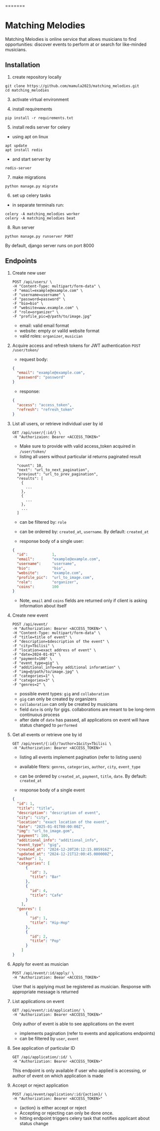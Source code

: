 =======
# Matching Melodies 

Matching Melodies is online service that allows musicians to find opportunities: discover events to perform at or search for like-minded musicians.


## Installation

1. create repository locally
  ```
  git clone https://github.com/mamula2023/matching_melodies.git
  cd matching_melodies
  ```

3. activate virtual environment

4. install requirements
  ``` 
  pip install -r requirements.txt 
  ```

5. install redis server for celery
  * using apt on linux
  ```
  apt update
  apt install redis
  ```
  * and start server by
  ```
  redis-server
  ```

7. make migrations
  ```
  python manage.py migrate
  ```

6. set up celery tasks
  * in separate terminals run:
  ```
  celery -A matching_melodies worker
  celery -A matching_melodies beat
  ```

8. Run server 
  ``` 
  python manage.py runserver PORT
  ```
By default, django server runs on port 8000


## Endpoints 
1. Create new user 
    ```
    POST /api/users/ \
    -H "Content-Type: multipart/form-data" \
    -F "email=example@example.com" \
    -F "username=username" \
    -F "password=password" \
    -F "bio=bio" \
    -F "website=www.example.com" \
    -F "role=organizer" \
    -F "profile_pic=@/path/to/image.jpg"
    ```
  
    * email: valid email format
    * website: empty or valild website format
    * valid roles: ```organizer```, ```musician```

2. Acquire access and refresh tokens for JWT authentication
    `POST /user/token/`
    * request body:
    ```json
    {
      "email": "example@example.com",
      "password": "password"
    }
    ```
    * response:
    ```json
    {
      "access": "access_token",
      "refresh": "refresh_token"
    }
    ```
3. List all users, or retrieve individual user by id
    ```
    GET /api/user/{:id/} \
    -H "Authorizaion: Bearer <ACCESS_TOKEN>"
    ```
    * Make sure to provide with valid access_token acquired in `/user/token/`
    * listing all users without particular id returns paginated result
    ```json{
      "count": 10, 
      "next": "url_to_next_pagination",
      "previout": "url_to_prev_pagination",
      "results": [
        {
          ...
        },
        {
          ...
        },
        ...
      ]
    ```
    * can be filtered by: `role`
    * can be ordered by: `created_at`, `username`. By default: `created_at`
    
    * response body of a single user:
    ```json
    {
      "id":           1,
      "email":        "example@example.com",
      "username":     "username",
      "bio":          "bio",
      "website":      "example.com",
      "profile_pic":  "url_to_image.com",
      "role":         "organizer",
      "coins":        100
    }
    ```
    * Note, `email` and `coins` fields are returned only if client is asking information about itself 

4. Create new event 
    ```
    POST /api/event/
    -H "Authorization: Bearer <ACCESS_TOKEN>" \
    -H "Content-Type: multipart/form-data" \
    -F "title=title of event" \
    -F "description=$description of the event" \
    -F "city=Tbilisi" \
    -F "location=exact address of event" \
    -F "date=2024-01-01" \
    -F "payment=100" \
    -F "event_type=gig" \
    -F "additional_info=any additional inforamtion" \
    -F "img=@/path/to/image.jpg" \
    -F "categories=1" \
    -F "categories=3" \
    -F "genres=2" \
    ```
    * possible event types: `gig` and `collaboration`
    * `gig` can only be created by organizers
    * `collaboration` can only be created by musicians
    * field `date` is only for gigs. collaborations are meant to be long-term continuous process
    * after date of `date` has passed, all applications on event will have status changed to `performed`

5. Get all events or retrieve one by id
    ```
    GET /api/event/{:id}/?author=1&city=Tbilisi \
    -H "Authorization: Bearer <ACCESS_TOKEN>"
    ```
    * listing all events implement pagination (refer to listing users)
    * available fiters: `genres`, `categories`, `author`, `city`, `event_type`
    * can be ordered by `created_at`, `payment`, `title`, `date`. By default: `created_at`

    * response body of a single event
    ```json
    {
      "id": 1,
      "title": "title",
      "description": "description of event",
      "city": "city",
      "location": "exact location of the event",
      "date": "2025-01-01T00:00:00Z",
      "img": "url_to_image.gom",
      "payment": 100,
      "additional_info": "additional_info",
      "event_type": "gig", 
      "created_at": "2024-12-20T20:12:15.805916Z",
      "updated_at": "2024-12-21T12:00:45.000000Z",
      "author": 1,
      "categories": [
          {
            "id": 3,
            "title": "Bar"
          },
          {
            "id": 4,
            "title": "Cafe"
          }
        ],
      "genres": [
          {
            "id": 1,
            "title": "Hip-Hop"
          },
          {
            "id": 2,
            "title": "Pop"
          }
        ]  
    }
    ```
6. Apply for event as musician
   ```
   POST /api/event/:id/apply/ \
   -H "Authorization: Beear <ACCESS_TOKEN>"
   ```
   User that is applying must be registered as musician.
   Response with appropriate message is returned

7. List applications on event
   ```
   GET /api/event/:id/application/ \
   -H "Authorization: Bearer <ACCESS_TOKEN>"
   ```
   Only author of event is able to see applications on the event
   * implements pagination (refer to events and applications endpoints)
   * can be filtered by `user`, `event`

8. See application of particular ID
   ```
   GET /api/application/:id/ \
   -H "Authorization: Bearer <ACCESS_TOKEN>"
   ```
   This endpoint is only available if user who applied is accessing, or author of event on which application is made

9. Accept or reject application
    ```
    POST /api/event/application/:id/{action}/ \
    -H "Authorization: Bearer <ACCESS_TOKEN>"
    ```
    * {action} is either accept or reject
    * Accepting or rejecting can only be done once.
    * hitting endpoint triggers celery task that notifies applicant about status change
